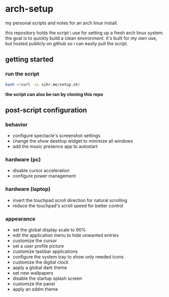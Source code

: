 # arch-setup

my personal scripts and notes for an arch linux install.

this repository holds the script i use for setting up a fresh arch linux system. the goal is to quickly build a clean environment. it's built for my own use, but hosted publicly on github so i can easily pull the script.

## getting started

### run the script



```bash
bash <(curl -sL sihr.me/setup.sh)
```
**the script can also be ran by cloning this repo**

## post-script configuration

### behavior
- configure spectacle's screenshot settings
- change the show desktop widget to minimize all windows
- add the music presence app to autostart

### hardware (pc)
- disable cursor acceleration
- configure power management

### hardware (laptop)
- invert the touchpad scroll direction for natural scrolling
- reduce the touchpad's scroll speed for better control

### appearance
- set the global display scale to 90%
- edit the application menu to hide unwanted entries
- customize the cursor
- set a user profile picture
- customize taskbar applications
- configure the system tray to show only needed icons
- customize the digital clock
- apply a global dark theme
- set new wallpapers
- disable the startup splash screen
- customize the panel
- apply an sddm theme
